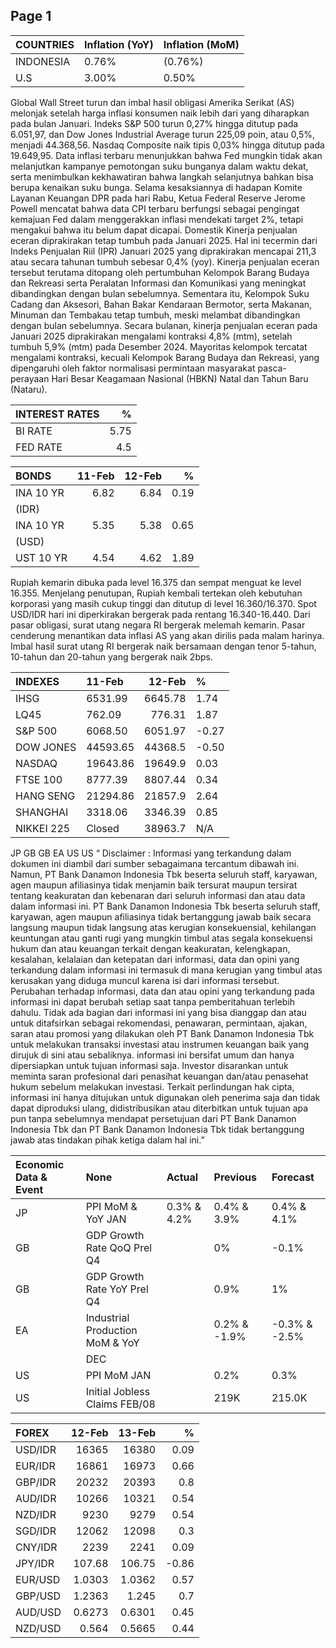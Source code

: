 
## Page 1


| COUNTRIES   | Inflation (YoY)   | Inflation (MoM)   |
|:------------|:------------------|:------------------|
| INDONESIA   | 0.76%             | (0.76%)           |
| U.S         | 3.00%             | 0.50%             |

Global Wall Street turun dan imbal hasil obligasi Amerika Serikat (AS) melonjak setelah harga inflasi konsumen naik lebih dari yang diharapkan pada bulan Januari. Indeks S&P 500 turun 0,27% hingga ditutup pada 6.051,97, dan Dow Jones Industrial Average turun 225,09 poin, atau 0,5%, menjadi 44.368,56. Nasdaq Composite naik tipis 0,03% hingga ditutup pada 19.649,95. Data inflasi terbaru menunjukkan bahwa Fed mungkin tidak akan melanjutkan kampanye pemotongan suku bunganya dalam waktu dekat, serta menimbulkan kekhawatiran bahwa langkah selanjutnya bahkan bisa berupa kenaikan suku bunga. Selama kesaksiannya di hadapan Komite Layanan Keuangan DPR pada hari Rabu, Ketua Federal Reserve Jerome Powell mencatat bahwa data CPI terbaru berfungsi sebagai pengingat kemajuan Fed dalam menggerakkan inflasi mendekati target 2%, tetapi mengakui bahwa itu belum dapat dicapai. Domestik Kinerja penjualan eceran diprakirakan tetap tumbuh pada Januari 2025. Hal ini tecermin dari Indeks Penjualan Riil (IPR) Januari 2025 yang diprakirakan mencapai 211,3 atau secara tahunan tumbuh sebesar 0,4% (yoy). Kinerja penjualan eceran tersebut terutama ditopang oleh pertumbuhan Kelompok Barang Budaya dan Rekreasi serta Peralatan Informasi dan Komunikasi yang meningkat dibandingkan dengan bulan sebelumnya. Sementara itu, Kelompok Suku Cadang dan Aksesori, Bahan Bakar Kendaraan Bermotor, serta Makanan, Minuman dan Tembakau tetap tumbuh, meski melambat dibandingkan dengan bulan sebelumnya. Secara bulanan, kinerja penjualan eceran pada Januari 2025 diprakirakan mengalami kontraksi 4,8% (mtm), setelah tumbuh 5,9% (mtm) pada Desember 2024. Mayoritas kelompok tercatat mengalami kontraksi, kecuali Kelompok Barang Budaya dan Rekreasi, yang dipengaruhi oleh faktor normalisasi permintaan masyarakat pasca- perayaan Hari Besar Keagamaan Nasional (HBKN) Natal dan Tahun Baru (Nataru).


| INTEREST RATES   |    % |
|:-----------------|-----:|
| BI RATE          | 5.75 |
| FED RATE         | 4.5  |


| BONDS     |   11-Feb |   12-Feb |    % |
|:----------|---------:|---------:|-----:|
| INA 10 YR |     6.82 |     6.84 | 0.19 |
| (IDR)     |          |          |      |
| INA 10 YR |     5.35 |     5.38 | 0.65 |
| (USD)     |          |          |      |
| UST 10 YR |     4.54 |     4.62 | 1.89 |

Rupiah kemarin dibuka pada level 16.375 dan sempat menguat ke level 16.355. Menjelang penutupan, Rupiah kembali tertekan oleh kebutuhan korporasi yang masih cukup tinggi dan ditutup di level 16.360/16.370. Spot USD/IDR hari ini diperkirakan bergerak pada rentang 16.340-16.440. Dari pasar obligasi, surat utang negara RI bergerak melemah kemarin. Pasar cenderung menantikan data inflasi AS yang akan dirilis pada malam harinya. Imbal hasil surat utang RI bergerak naik bersamaan dengan tenor 5-tahun, 10-tahun dan 20-tahun yang bergerak naik 2bps.


| INDEXES    | 11-Feb   |   12-Feb | %     |
|:-----------|:---------|---------:|:------|
| IHSG       | 6531.99  |  6645.78 | 1.74  |
| LQ45       | 762.09   |   776.31 | 1.87  |
| S&P 500    | 6068.50  |  6051.97 | -0.27 |
| DOW JONES  | 44593.65 | 44368.5  | -0.50 |
| NASDAQ     | 19643.86 | 19649.9  | 0.03  |
| FTSE 100   | 8777.39  |  8807.44 | 0.34  |
| HANG SENG  | 21294.86 | 21857.9  | 2.64  |
| SHANGHAI   | 3318.06  |  3346.39 | 0.85  |
| NIKKEI 225 | Closed   | 38963.7  | N/A   |

JP GB GB EA US US “ Disclaimer : Informasi yang terkandung dalam dokumen ini diambil dari sumber sebagaimana tercantum dibawah ini. Namun, PT Bank Danamon Indonesia Tbk beserta  seluruh staff, karyawan, agen maupun afiliasinya tidak menjamin baik tersurat maupun tersirat tentang keakuratan dan kebenaran dari seluruh informasi dan atau data  dalam informasi ini. PT Bank Danamon Indonesia Tbk beserta seluruh staff, karyawan, agen maupun afiliasinya tidak bertanggung jawab baik secara langsung maupun tidak  langsung atas kerugian konsekuensial, kehilangan keuntungan atau ganti rugi yang mungkin timbul atas segala konsekuensi hukum dan atau keuangan terkait dengan  keakuratan, kelengkapan, kesalahan, kelalaian dan ketepatan dari informasi, data dan opini yang terkandung dalam informasi ini termasuk di mana kerugian yang timbul  atas kerusakan yang diduga muncul karena isi dari informasi tersebut. Perubahan terhadap informasi, data dan atau opini yang terkandung pada informasi ini dapat  berubah setiap saat tanpa pemberitahuan terlebih dahulu. Tidak ada bagian dari informasi ini yang bisa dianggap dan atau untuk ditafsirkan sebagai rekomendasi,  penawaran, permintaan, ajakan, saran atau promosi yang dilakukan oleh PT Bank Danamon Indonesia Tbk untuk melakukan transaksi investasi atau instrumen keuangan  baik yang dirujuk di sini atau sebaliknya. informasi ini bersifat umum dan hanya dipersiapkan untuk tujuan  informasi saja. Investor disarankan untuk meminta saran  profesional dari penasihat keuangan dan/atau penasehat hukum sebelum melakukan investasi. Terkait perlindungan hak cipta, informasi ini hanya ditujukan untuk  digunakan oleh penerima saja dan tidak dapat diproduksi  ulang, didistribusikan atau diterbitkan untuk tujuan  apa pun tanpa sebelumnya mendapat persetujuan dari PT  Bank Danamon Indonesia Tbk  dan PT Bank Danamon Indonesia Tbk  tidak bertanggung jawab atas tindakan pihak ketiga dalam hal ini.”


| Economic Data & Event   | None                            | Actual      | Previous     | Forecast      |
|:------------------------|:--------------------------------|:------------|:-------------|:--------------|
| JP                      | PPI MoM & YoY JAN               | 0.3% & 4.2% | 0.4% & 3.9%  | 0.4% & 4.1%   |
| GB                      | GDP Growth Rate QoQ Prel Q4     |             | 0%           | -0.1%         |
| GB                      | GDP Growth Rate YoY Prel Q4     |             | 0.9%         | 1%            |
| EA                      | Industrial Production MoM & YoY |             | 0.2% & -1.9% | -0.3% & -2.5% |
|                         | DEC                             |             |              |               |
| US                      | PPI MoM JAN                     |             | 0.2%         | 0.3%          |
| US                      | Initial Jobless Claims FEB/08   |             | 219K         | 215.0K        |


| FOREX   |     12-Feb |     13-Feb |     % |
|:--------|-----------:|-----------:|------:|
| USD/IDR | 16365      | 16380      |  0.09 |
| EUR/IDR | 16861      | 16973      |  0.66 |
| GBP/IDR | 20232      | 20393      |  0.8  |
| AUD/IDR | 10266      | 10321      |  0.54 |
| NZD/IDR |  9230      |  9279      |  0.54 |
| SGD/IDR | 12062      | 12098      |  0.3  |
| CNY/IDR |  2239      |  2241      |  0.09 |
| JPY/IDR |   107.68   |   106.75   | -0.86 |
| EUR/USD |     1.0303 |     1.0362 |  0.57 |
| GBP/USD |     1.2363 |     1.245  |  0.7  |
| AUD/USD |     0.6273 |     0.6301 |  0.45 |
| NZD/USD |     0.564  |     0.5665 |  0.44 |
